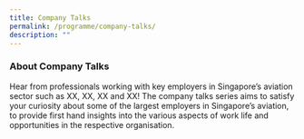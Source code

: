 ```yaml
---
title: Company Talks
permalink: /programme/company-talks/
description: ""
---
```

### **About Company Talks**

Hear from professionals working with key employers in Singapore’s aviation sector such as XX, XX, XX and XX! The company talks series aims to satisfy your curiosity about some of the largest employers in Singapore’s aviation, to provide first hand insights into the various aspects of work life and opportunities in the respective organisation.